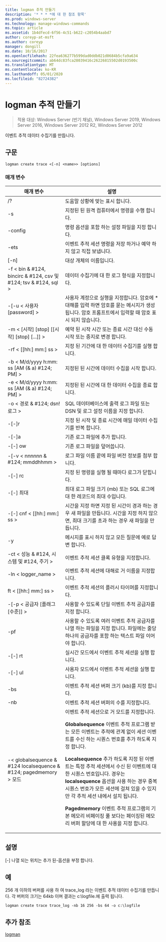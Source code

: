 ```yaml
---
title: logman 추적 만들기
description: '* * * *에 대 한 참조 항목'
ms.prod: windows-server
ms.technology: manage-windows-commands
ms.topic: article
ms.assetid: 1b4dfecd-6f56-4c51-b622-c2054b4aabd7
author: coreyp-at-msft
ms.author: coreyp
manager: dongill
ms.date: 10/16/2017
ms.openlocfilehash: 22fea636277b599dad0ddb021d0684b5cfa9a634
ms.sourcegitcommit: ab64dc83fca28039416c26226815502d0193500c
ms.translationtype: MT
ms.contentlocale: ko-KR
ms.lasthandoff: 05/01/2020
ms.locfileid: "82724382"
---
```

# <a name="logman-create-trace"></a>logman 추적 만들기

> 적용 대상: Windows Server (반기 채널), Windows Server 2019, Windows Server 2016, Windows Server 2012 R2, Windows Server 2012

이벤트 추적 데이터 수집기를 만듭니다.  

## <a name="syntax"></a>구문  
```  
logman create trace <[-n] <name>> [options]  
```  
### <a name="parameters"></a>매개 변수  

|                         매개 변수                          |                                                                                                                                                                                                                                                                                                                                설명                                                                                                                                                                                                                                                                                                                                |
|------------------------------------------------------------|---------------------------------------------------------------------------------------------------------------------------------------------------------------------------------------------------------------------------------------------------------------------------------------------------------------------------------------------------------------------------------------------------------------------------------------------------------------------------------------------------------------------------------------------------------------------------------------------------------------------------------------------------------------------------|
|                             /?                             |                                                                                                                                                                                                                                                                                                                     도움말 상황에 맞는 표시 합니다.                                                                                                                                                                                                                                                                                                                      |
|                     -s<computer name>                     |                                                                                                                                                                                                                                                                                                           지정된 된 원격 컴퓨터에서 명령을 수행 합니다.                                                                                                                                                                                                                                                                                                           |
|                      -config <value>                       |                                                                                                                                                                                                                                                                                                          명령 옵션을 포함 하는 설정 파일을 지정 합니다.                                                                                                                                                                                                                                                                                                          |
|                            -ets                            |                                                                                                                                                                                                                                                                                               이벤트 추적 세션 명령을 저장 하거나 예약 하지 않고 직접 보냅니다.                                                                                                                                                                                                                                                                                                |
|                        [-n]<name>                         |                                                                                                                                                                                                                                                                                                                        대상 개체의 이름입니다.                                                                                                                                                                                                                                                                                                                         |
|      -f < bin & #124, bincirc & #124, csv 및 #124; tsv & #124, sql >      |                                                                                                                                                                                                                                                                                                             데이터 수집기에 대 한 로그 형식을 지정합니다.                                                                                                                                                                                                                                                                                                              |
|                  -[-u < 사용자 [password] >                   |                                                                                                                                                                                                                                                  사용자 계정으로 실행을 지정합니다. 암호에 \* 대해를 입력 하면 암호를 묻는 메시지가 생성 됩니다. 암호 프롬프트에서 입력할 때 암호 표시 되지 않습니다.                                                                                                                                                                                                                                                  |
|         -m < [시작] [stop] [[시작] [stop] [...]] >         |                                                                                                                                                                                                                                                                                                 예약 된 시작 시간 또는 종료 시간 대신 수동 시작 또는 중지로 변경 합니다.                                                                                                                                                                                                                                                                                                  |
|                     -rf < [[hh:] mm:] ss >                     |                                                                                                                                                                                                                                                                                                         지정 된 기간에 대 한 데이터 수집기를 실행 합니다.                                                                                                                                                                                                                                                                                                          |
|             -b < M/d/yyyy h:mm: ss [AM (& a) #124; PM] >              |                                                                                                                                                                                                                                                                                                               지정된 된 시간에 데이터 수집을 시작 합니다.                                                                                                                                                                                                                                                                                                                |
|             -e < M/d/yyyy h:mm: ss [AM (& a) #124; PM] >              |                                                                                                                                                                                                                                                                                                                지정된 된 시간에 대 한 데이터 수집을 종료 합니다.                                                                                                                                                                                                                                                                                                                 |
|                   -o < 경로 & #124; dsn! 로그 >                   |                                                                                                                                                                                                                                                                                               SQL 데이터베이스에 출력 로그 파일 또는 DSN 및 로그 설정 이름을 지정 합니다.                                                                                                                                                                                                                                                                                                |
|                           -[-]r                            |                                                                                                                                                                                                                                                                                                   지정 된 시작 및 종료 시간에 매일 데이터 수집기를 반복 합니다.                                                                                                                                                                                                                                                                                                   |
|                           -[-]a                            |                                                                                                                                                                                                                                                                                                                      기존 로그 파일에 추가 합니다.                                                                                                                                                                                                                                                                                                                      |
|                           -[-] ow                           |                                                                                                                                                                                                                                                                                                                      기존 로그 파일을 덮어씁니다.                                                                                                                                                                                                                                                                                                                      |
|                -[-v < nnnnnn & #124; mmddhhmm >                |                                                                                                                                                                                                                                                                                                    로그 파일 이름 끝에 파일 버전 정보를 첨부 합니다.                                                                                                                                                                                                                                                                                                    |
|                       -[-] rc<task>                        |                                                                                                                                                                                                                                                                                                          지정 된 명령을 실행 될 때마다 로그가 닫힙니다.                                                                                                                                                                                                                                                                                                           |
|                      -[-] 최대 <value>                       |                                                                                                                                                                                                                                                                                                  최대 로그 파일 크기 (mb) 또는 SQL 로그에 대 한 레코드의 최대 수입니다.                                                                                                                                                                                                                                                                                                   |
|                   -[-] cnf < [[hh:] mm:] ss >                   |                                                                                                                                                                                                                                                      시간을 지정 하면 지정 된 시간이 경과 하는 경우 새 파일을 만듭니다. 시간을 지정 하지 않으면, 최대 크기를 초과 하는 경우 새 파일을 만듭니다.                                                                                                                                                                                                                                                      |
|                             -y                             |                                                                                                                                                                                                                                                                                                              메시지를 표시 하지 않고 모든 질문에 예로 답변 합니다.                                                                                                                                                                                                                                                                                                               |
|             -ct < 성능 & #124, 시스템 및 #124, 주기 >              |                                                                                                                                                                                                                                                                                                               이벤트 추적 세션 클록 유형을 지정합니다.                                                                                                                                                                                                                                                                                                               |
|                     -ln < logger_name >                      |                                                                                                                                                                                                                                                                                                            이벤트 추적 세션에 대해로 거 이름을 지정합니다.                                                                                                                                                                                                                                                                                                            |
|                     ft < [[hh:] mm:] ss >                     |                                                                                                                                                                                                                                                                                                              이벤트 추적 세션의 플러시 타이머를 지정합니다.                                                                                                                                                                                                                                                                                                               |
|              -[-p < 공급자 [플래그 [수준]] >              |                                                                                                                                                                                                                                                                                                            사용할 수 있도록 단일 이벤트 추적 공급자를 지정 합니다.                                                                                                                                                                                                                                                                                                             |
|                       -pf<filename>                       |                                                                                                                                                                                                                                                                    사용할 수 있도록 여러 이벤트 추적 공급자를 나열 하는 파일을 지정 합니다. 파일에는 줄당 하나의 공급자를 포함 하는 텍스트 파일 이어야 합니다.                                                                                                                                                                                                                                                                    |
|                           -[-] rt                           |                                                                                                                                                                                                                                                                                                              실시간 모드에서 이벤트 추적 세션을 실행 합니다.                                                                                                                                                                                                                                                                                                               |
|                           -[-] ul                           |                                                                                                                                                                                                                                                                                                                 사용자 모드에서 이벤트 추적 세션을 실행 합니다.                                                                                                                                                                                                                                                                                                                 |
|                        -bs <value>                         |                                                                                                                                                                                                                                                                                                           이벤트 추적 세션 버퍼 크기 (kb)를 지정 합니다.                                                                                                                                                                                                                                                                                                            |
|                       -nb<min max>                        |                                                                                                                                                                                                                                                                                                           이벤트 추적 세션 버퍼의 수를 지정합니다.                                                                                                                                                                                                                                                                                                            |
| -< globalsequence & #124 localsequence & #124; pagedmemory > 모드 | 이벤트 추적 세션으로 거 모드를 지정합니다.<p>**Globalsequence** 이벤트 추적 프로그램 받는 모든 이벤트는 추적에 관계 없이 세션 이벤트를 수신 하는 시퀀스 번호를 추가 하도록 지정 합니다.<p>**Localsequence** 추가 하도록 지정 된 이벤트는 특정 추적 세션에서 수신 된 이벤트에 대 한 시퀀스 번호입니다. 경우는 **localsequence** 옵션을 사용 하는 경우 중복 시퀀스 번호가 모든 세션에 걸쳐 있을 수 있지만 각 추적 세션 내에서 설치 됩니다.<p>**Pagedmemory** 이벤트 추적 프로그램의 기본 메모리 비페이징 풀 보다는 페이징된 메모리 버퍼 할당에 대 한 사용을 지정 합니다. |

## <a name="remarks"></a>설명  
[-] 나열 되는 위치는 추가 된-옵션을 부정 합니다.  
## <a name="examples"></a>예  
256 개 이하의 버퍼를 사용 하 여 trace_log 라는 이벤트 추적 데이터 수집기를 만듭니다. 각 버퍼의 크기는 64kb 이며 결과는 c:\logfile.에 출력 됩니다.  
```  
logman create trace trace_log -nb 16 256 -bs 64 -o c:\logfile  
```  
## <a name="additional-references"></a>추가 참조  
[logman](logman.md)  
